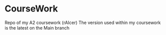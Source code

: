 # CourseWork
Repo of my A2 coursework (rAIcer)
The version used within my coursework is the latest on the Main branch
